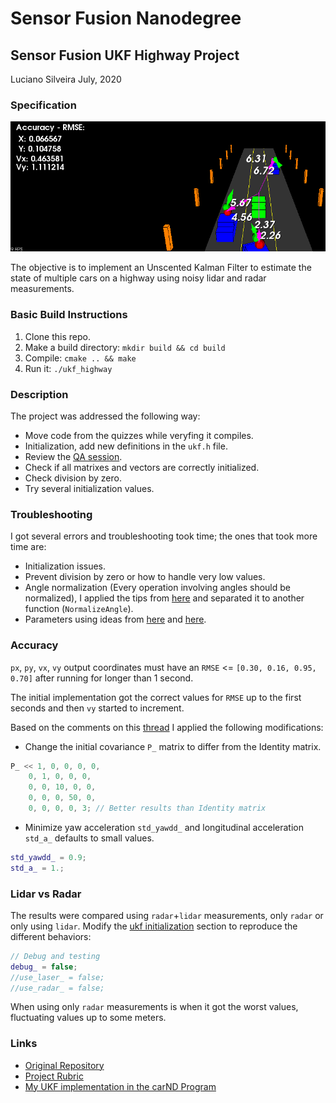 # Sensor Fusion Nanodegree

## Sensor Fusion UKF Highway Project
Luciano Silveira
July, 2020

### Specification

![Sample](./media/sample01.png)

The objective is to implement an Unscented Kalman Filter to estimate the state of multiple cars on a highway using noisy lidar and radar measurements.

### Basic Build Instructions

1. Clone this repo.
2. Make a build directory: `mkdir build && cd build`
3. Compile: `cmake .. && make`
4. Run it: `./ukf_highway`

### Description

The project was addressed the following way:

* Move code from the quizzes while veryfing it compiles.
* Initialization, add new definitions in the `ukf.h` file.
* Review the [QA session](https://www.youtube.com/watch?v=gej_-2hxgck).
* Check if all matrixes and vectors are correctly initialized.
* Check division by zero.
* Try several initialization values.

### Troubleshooting

I got several errors and troubleshooting took time; the ones that took more time are:

* Initialization issues.
* Prevent division by zero or how to handle very low values.
* Angle normalization (Every operation involving angles should be normalized), I applied the tips from [here](https://discussions.udacity.com/t/ukf-getting-stuck-on-second-dataset/240080/23) and separated it to another function (`NormalizeAngle`).
* Parameters using ideas from [here](https://discussions.udacity.com/t/nis-for-radar-incorrect-over-estimated-certainty-for-system/352967) and [here](https://discussions.udacity.com/t/numerical-instability-of-the-implementation/230449).

### Accuracy

`px`, `py`, `vx`, `vy` output coordinates must have an `RMSE` <= `[0.30, 0.16, 0.95, 0.70]` after running for longer than 1 second.

The initial implementation got the correct values for `RMSE` up to the first seconds and then `vy` started to increment.

Based on the comments on this [thread](https://discussions.udacity.com/t/numerical-instability-of-the-implementation/230449/17) I applied the following modifications:

 * Change the initial covariance `P_` matrix to differ from the Identity matrix.

```cpp
P_ << 1, 0, 0, 0, 0,
    0, 1, 0, 0, 0,
    0, 0, 10, 0, 0,
    0, 0, 0, 50, 0,
    0, 0, 0, 0, 3; // Better results than Identity matrix
```

 * Minimize yaw acceleration `std_yawdd_` and longitudinal acceleration `std_a_` defaults to small values.

```cpp
std_yawdd_ = 0.9;
std_a_ = 1.;
```

### Lidar vs Radar

The results were compared using `radar`+`lidar` measurements, only `radar` or only using `lidar`. Modify the [ukf initialization](src/ukf.cpp) section to reproduce the different behaviors:

```cpp
// Debug and testing
debug_ = false;
//use_laser_ = false;
//use_radar_ = false;
```
When using only `radar` measurements is when it got the worst values, fluctuating values up to some meters.

### Links

 * [Original Repository](https://github.com/udacity/SFND_Unscented_Kalman_Filter)
 * [Project Rubric](https://review.udacity.com/#!/rubrics/2551/view)
 * [My UKF implementation in the carND Program](https://github.com/ladrians/CarND-Unscented-Kalman-Filter-P7/)
